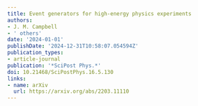 ```yaml
---
title: Event generators for high-energy physics experiments
authors:
- J. M. Campbell
- ' others'
date: '2024-01-01'
publishDate: '2024-12-31T10:58:07.054594Z'
publication_types:
- article-journal
publication: '*SciPost Phys.*'
doi: 10.21468/SciPostPhys.16.5.130
links:
- name: arXiv
  url: https://arxiv.org/abs/2203.11110
---
```


